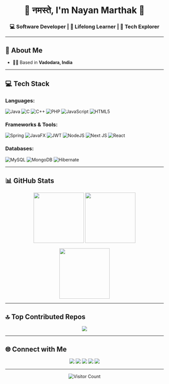 <h1 align="center">🙏 नमस्ते, I'm Nayan Marthak 👋</h1>
<h3 align="center">💻 Software Developer | 🌱 Lifelong Learner | 🚀 Tech Explorer</h3>

---

## 💫 About Me
<!--- 🔭 Currently working on **EPS**  
- 🌱 Learning **Microservices, Docker, and advanced Spring topics**-->  
- 👨‍💻 Based in **Vadodara, India**  

---

## 💻 Tech Stack

### Languages:
![Java](https://img.shields.io/badge/java-%23ED8B00.svg?style=for-the-badge&logo=openjdk&logoColor=white) 
![C](https://img.shields.io/badge/c-%2300599C.svg?style=for-the-badge&logo=c&logoColor=white) 
![C++](https://img.shields.io/badge/c++-%2300599C.svg?style=for-the-badge&logo=c%2B%2B&logoColor=white) 
![PHP](https://img.shields.io/badge/php-%23777BB4.svg?style=for-the-badge&logo=php&logoColor=white) 
![JavaScript](https://img.shields.io/badge/javascript-%23323330.svg?style=for-the-badge&logo=javascript&logoColor=%23F7DF1E) 
![HTML5](https://img.shields.io/badge/html5-%23E34F26.svg?style=for-the-badge&logo=html5&logoColor=white) 

### Frameworks & Tools:
![Spring](https://img.shields.io/badge/spring-%236DB33F.svg?style=for-the-badge&logo=spring&logoColor=white) 
![JavaFX](https://img.shields.io/badge/javafx-%23FF0000.svg?style=for-the-badge&logo=javafx&logoColor=white) 
![JWT](https://img.shields.io/badge/JWT-black?style=for-the-badge&logo=JSON%20web%20tokens) 
![NodeJS](https://img.shields.io/badge/node.js-6DA55F?style=for-the-badge&logo=node.js&logoColor=white) 
![Next JS](https://img.shields.io/badge/Next-black?style=for-the-badge&logo=next.js&logoColor=white) 
![React](https://img.shields.io/badge/react-%2320232a.svg?style=for-the-badge&logo=react&logoColor=%2361DAFB) 
<!--
![Apache Maven](https://img.shields.io/badge/Apache%20Maven-C71A36?style=for-the-badge&logo=Apache%20Maven&logoColor=white) 
![Apache Tomcat](https://img.shields.io/badge/apache%20tomcat-%23F8DC75.svg?style=for-the-badge&logo=apache-tomcat&logoColor=black) 
![Apache](https://img.shields.io/badge/apache-%23D42029.svg?style=for-the-badge&logo=apache&logoColor=white) 
-->

### Databases:
![MySQL](https://img.shields.io/badge/mysql-4479A1.svg?style=for-the-badge&logo=mysql&logoColor=white) 
![MongoDB](https://img.shields.io/badge/MongoDB-%234ea94b.svg?style=for-the-badge&logo=mongodb&logoColor=white) 
![Hibernate](https://img.shields.io/badge/Hibernate-59666C?style=for-the-badge&logo=Hibernate&logoColor=white)  

---

## 📊 GitHub Stats
<p align="center">
  <img src="https://github-readme-stats.vercel.app/api?username=Marthak-Nayan&show_icons=true&theme=tokyonight" height="160"/>
  <img src="https://github-readme-streak-stats.herokuapp.com/?user=Marthak-Nayan&theme=tokyonight&hide_border=false" height="160"/>
</p>

<p align="center">
  <img src="https://github-readme-stats.vercel.app/api/top-langs/?username=Marthak-Nayan&theme=tokyonight&hide_border=false&include_all_commits=true&count_private=true&layout=compact" height="160"/>
</p>

---

## 🔝 Top Contributed Repos
<p align="center">
  <img src="https://github-contributor-stats.vercel.app/api?username=Marthak-Nayan&limit=5&theme=tokyonight&combine_all_yearly_contributions=true"/>
</p>

---

## 🌐 Connect with Me
<p align="center">
  <a href="https://github.com/Marthak-Nayan"><img src="https://img.shields.io/badge/github-%23121011.svg?style=for-the-badge&logo=github&logoColor=white"/></a>
  <a href="https://marthak-nayan.github.io/nayanmarthak/"><img src="https://img.shields.io/badge/Portfolio-%23000000.svg?style=for-the-badge&logo=firefox&logoColor=%23FF7139"/></a>
  <a href="https://www.instagram.com/marthaknayan_/"><img src="https://img.shields.io/badge/Instagram-%23E4405F.svg?logo=Instagram&logoColor=white"/></a>
  <a href="https://www.linkedin.com/in/marthaknayanmn59/"><img src="https://img.shields.io/badge/LinkedIn-%230077B5.svg?logo=linkedin&logoColor=white"/></a>
  <a href="mailto:nayankhatri59@gmail.com"><img src="https://img.shields.io/badge/Email-D14836?logo=gmail&logoColor=white"/></a>
</p>

---

<p align="center"> 
  <img src="https://visitcount.itsvg.in/api?id=Marthak-Nayan&label=Profile%20Views&color=1&icon=5&pretty=true" alt="Visitor Count"/>
</p>
